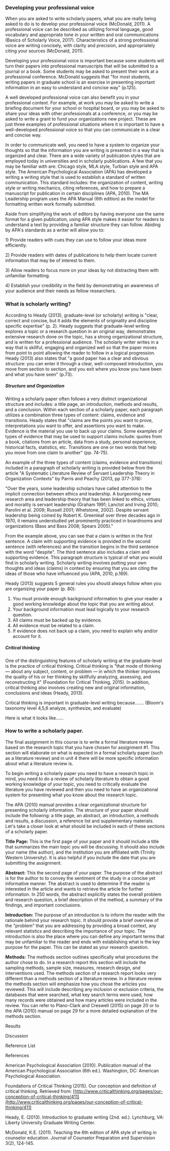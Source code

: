 ### Developing your professional voice

When you are asked to write scholarly papers, what you are really being asked to do is to develop your professional voice \(McDonald, 2011\).  A professional voice can be described as utilizing formal language, good vocabulary and appropriate tone in your written and oral communications \(Basics of Scholarly Voice, 2017\).   Characteristics of a strong professional voice are writing concisely, with clarity and precision, and appropriately citing your sources \(McDonald, 2011\).  

Developing your professional voice is important because some students will turn their papers into professional manuscripts that will be submitted to a journal or a book.  Some students may be asked to present their work at a professional conference. McDonald suggests that "for most students, writing papers in graduate school is an exercise in presenting important information in an easy to understand and concise way" \(p.125\).

A well developed professional voice can also benefit you in your professional context.  For example, at work you may be asked to write a briefing document for your school or hospital board, or you may be asked to share your ideas with other professionals at a conference, or you may be asked to write a grant to fund your organizations new project. These are just three examples of professional situations where it is important to have a well-developed professional voice so that you can communicate in a clear and concise way.

In order to communicate well, you need to have a system to organize your thoughts so that the information you are writing is presented in a way that is organized and clear.  There are a wide variety of publication styles that are employed today in universities and in scholarly publications.  A few that you may be familiar with are: Chicago style, MLA style, Turbian style and APA style. The American Psychological Association \(APA\) has developed a writing a writing style that is used to establish a standard of written communication.  This standard includes: the organization of content, writing style or writing mechanics, citing references, and how to prepare a manuscript for publication in certain disciplines \(APA, 2010\).  The MA Leadership program uses the APA Manual \(6th edition\) as the model for formatting written work formally submitted.

Aside from simplifying the work of editors by having everyone use the same format for a given publication, using APA style makes it easier for readers to understand a text by providing a familiar structure they can follow.  Abiding by APA's standards as a writer will allow you to:

1\) Provide readers with cues they can use to follow your ideas more efficiently.

2\) Provide readers with dates of publications to help them locate current information that may be of interest to them.

3\) Allow readers to focus more on your ideas by not distracting them with unfamiliar formatting.

4\) Establish your credibility in the field by demonstrating an awareness of your audience and their needs as fellow researchers.

### What is scholarly writing?

According to Heady \(2013\), graduate-level \(or scholarly\) writing is "clear, correct and concise, but it adds the elements of originality and discipline specific expertise" \(p. 2\).  Heady suggests that graduate-level writing explores a topic or a research question in an original way, demonstrates extensive research done on the topic, has a strong organizational structure, and is written for a professional audience.  The scholarly writer writes in a way that is skillful, engaging and organized well so that the paper moves from point to point allowing the reader to follow in a logical progression.  Heady \(2013\) also states that "a good paper has a clear and obvious structure: you can enter it through a clear, well-composed introduction, you move from section to section, and you exit where you know you have been and what you have seen" \(p.73\).

##### Structure and Organization

Writing a scholarly paper often follows a very distinct organizational structure and includes: a title page, an introduction, methods and results, and a conclusion.  Within each section of a scholarly paper, each paragraph utilizes a combination three types of content: claims, evidence and transitions.  Heady states that "claims are the points you want to prove, interpretations you want to offer, and assertions you want to make.  Evidence is the material you use to back up your claims.  Some examples of types of evidence that may be used to support claims include: quotes from a book, citations from an article, data from a study, personal experience, historical facts, statistics, etc.  Transitions are one or two words that help you move from one claim to another" \(pp. 74-75\).

An example of the three types of content \(claims, evidence and transitions\) included in a paragraph of scholarly writing is provided below from the article "A Systematic Literature Review of Servant Leadership Theory in Organization Contexts" by Parris and Peachy \(2013, pp 377-378\):

"Over the years, some leadership scholars have called attention to the implicit connection between ethics and leadership.  A burgeoning new research area and leadership theory that has been linked to ethics, virtues and morality is servant leadership \(Graham 1991; Lanctot and Irving 2010; Parolini et al. 2009; Russell 2001; Whetstone, 2002\). Despite servant leadership being coined by Robert K. Greenleaf over three decades ago in 1970, it remains understudied yet prominently practiced in boardrooms and organizations \(Bass and Bass 2008; Spears 2005\)."

From the example above, you can see that a claim is written in the first sentence.  A claim with supporting evidence is provided in the second sentence \(with references\) and the transition begins in the third sentence with the word "despite". The third sentence also includes a claim and supporting evidence. This paragraph structure is typical of what you would find in scholarly writing.  Scholarly writing involves putting your own thoughts and ideas \(claims\) in context by ensuring that you are citing the ideas of those who have influenced you \(APA, 2010, p.169\).

Heady \(2013\) suggests 5 general rules you should always follow when you are organizing your paper \(p. 80\):

1. You must provide enough background information to give your reader a good working knowledge about the topic that you are writing about.
2. Your background information must lead logically to your research question.
3. All claims must be backed up by evidence.
4. All evidence must be related to a claim.
5. If evidence does not back up a claim, you need to explain why and/or account for it.

##### Critical thinking

One of the distinguishing features of scholarly writing at the graduate-level is the practice of critical thinking.  Critical thinking is "that mode of thinking — about any subject, content, or problem — in which the thinker improves the quality of his or her thinking by skillfully analyzing, assessing, and reconstructing it" \(Foundation for Critical Thinking, 2015\).  In addition, critical thinking also involves creating new and original information, conclusions and ideas \(Heady, 2013\).

Critical thinking is important in graduate-level writing because....... \(Bloom's taxonomy level 4,5,6 analyze, synthesize, and evaluate\)

Here is what it looks like......

### How to write a scholarly paper.

The final assignment in this course is to write a formal literature review based on the research topic that you have chosen for assignment \#1.  This section will elaborate on what is expected in a formal scholarly paper \(such as a literature review\) and in unit 4 there will be more specific information about what a literature review is.

To begin writing a scholarly paper you need to have a research topic in mind, you need to do a review of scholarly literature to obtain a good working knowledge of your topic, you need to critically evaluate the literature you have reviewed and then you need to have an organizational system for presenting what you know about the research topic.  

The APA \(2010\) manual provides a clear organizational structure for presenting scholarly information.   The structure of your paper should include the following: a title page, an abstract, an introduction, a methods and results, a discussion, a reference list and supplementary materials.  Let's take a closer look at what should be included in each of these sections of a scholarly paper.

**Title Page:** This is the first page of your paper and it should include a title that summarizes the main topic you will be discussing.  It should also include your name \(the author\), and the institution you are affiliated with \(Trinity Western University\).  It is also helpful if you include the date that you are submitting the assignment. 

**Abstract:** This the second page of your paper.  The purpose of the abstract is for the author to to convey the sentiment of the study in a concise yet informative manner.  The abstract is used to determine if the reader is interested in the article and wants to retrieve the article for further information.  In 250 words, the abstract explicitly states the overall problem and research question, a brief description of the method, a summary of the findings, and important conclusions. 

**Introduction:** The purpose of an introduction is to inform the reader with the rationale behind your research topic. It should provide a brief overview of the "problem" that you are addressing by providing a broad context, any relevant statistics and describing the importance of your topic.  The introduction is also the place where you can define any important terms that may be unfamiliar to the reader and ends with establishing what is the key purpose for the paper.  This can be stated as your research question.  

**Methods:**  The methods section outlines specifically what procedures the author chose to do.  In a research report this section will include the sampling methods, sample size, measures, research design, and interventions used. The methods section of a research report looks very different than a methods section of a literature review. In a literature review the methods section will emphasize how you chose the articles you reviewed.  This will include describing any inclusion or exclusion criteria, the databases that were searched, what key search terms were used, how many records were obtained and how many articles were included in the review.  You can refer to Plano-Clark and Creswell \(2015\) on page 20 or to the APA \(2010\) manual on page 29  for a more detailed explanation of the methods section.  

Results

Discussion

Reference List



References

American Psychological Association \(2010\).  Publication manual of the American Psychological Association \(6th ed.\). Washington, DC: American Psychological Association. 

Foundations of Critical Thinking \(2015\). Our conception and definition of critical thinking.  Retrieved from: [http://www.criticalthinking.org/pages/our-conception-of-critical-thinking/411](http://www.criticalthinking.org/pages/our-conception-of-critical-thinking/411)

Heady, E. \(2013\).  Introduction to graduate writing \(2nd. ed.\). Lynchburg, VA: Liberty University Graduate Writing Center.

McDonald, K.E. \(2011\).  Teaching the 6th edition of APA style of writing in counselor education. Journal of Counselor Preparation and Supervision 3\(2\), 124-145.

